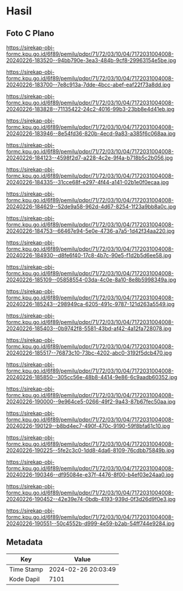 # Hasil

## Foto C Plano

https://sirekap-obj-formc.kpu.go.id/6f89/pemilu/pdpr/71/72/03/10/04/7172031004008-20240226-183520--94bb790e-3ea3-484b-9cf8-29963154e5be.jpg

https://sirekap-obj-formc.kpu.go.id/6f89/pemilu/pdpr/71/72/03/10/04/7172031004008-20240226-183700--7e8c913a-7dde-4bcc-abef-eaf22f73a8dd.jpg

https://sirekap-obj-formc.kpu.go.id/6f89/pemilu/pdpr/71/72/03/10/04/7172031004008-20240226-183828--71135422-24c2-4016-99b3-23bb8e4d41eb.jpg

https://sirekap-obj-formc.kpu.go.id/6f89/pemilu/pdpr/71/72/03/10/04/7172031004008-20240226-183946--8e54fd36-820b-4ecd-9a83-a385f6c068aa.jpg

https://sirekap-obj-formc.kpu.go.id/6f89/pemilu/pdpr/71/72/03/10/04/7172031004008-20240226-184123--4598f2d7-a228-4c2e-9f4a-b718b5c2b056.jpg

https://sirekap-obj-formc.kpu.go.id/6f89/pemilu/pdpr/71/72/03/10/04/7172031004008-20240226-184335--31cce68f-e297-4f44-a141-02b1e0f0ecaa.jpg

https://sirekap-obj-formc.kpu.go.id/6f89/pemilu/pdpr/71/72/03/10/04/7172031004008-20240226-184629--52de9a58-962d-4d67-8254-1f23a9bb8a0c.jpg

https://sirekap-obj-formc.kpu.go.id/6f89/pemilu/pdpr/71/72/03/10/04/7172031004008-20240226-184753--66467e94-5e0e-4736-a7a5-1d42f34aa220.jpg

https://sirekap-obj-formc.kpu.go.id/6f89/pemilu/pdpr/71/72/03/10/04/7172031004008-20240226-184930--d8fe6f40-17c8-4b7c-90e5-f1d2b5d6ee58.jpg

https://sirekap-obj-formc.kpu.go.id/6f89/pemilu/pdpr/71/72/03/10/04/7172031004008-20240226-185109--05858554-03da-4c0e-8a10-8e8b5998349a.jpg

https://sirekap-obj-formc.kpu.go.id/6f89/pemilu/pdpr/71/72/03/10/04/7172031004008-20240226-185243--298949ca-6205-491c-9787-121d263a5549.jpg

https://sirekap-obj-formc.kpu.go.id/6f89/pemilu/pdpr/71/72/03/10/04/7172031004008-20240226-185403--0b9742f8-5581-43bd-af42-4a12fa728078.jpg

https://sirekap-obj-formc.kpu.go.id/6f89/pemilu/pdpr/71/72/03/10/04/7172031004008-20240226-185517--76873c10-73bc-4202-abc0-3192f5dcb470.jpg

https://sirekap-obj-formc.kpu.go.id/6f89/pemilu/pdpr/71/72/03/10/04/7172031004008-20240226-185850--305cc56e-48b8-4414-9e86-6c9aadb60352.jpg

https://sirekap-obj-formc.kpu.go.id/6f89/pemilu/pdpr/71/72/03/10/04/7172031004008-20240226-190000--9e964ce5-0266-49f2-9a43-87b67fec50aa.jpg

https://sirekap-obj-formc.kpu.go.id/6f89/pemilu/pdpr/71/72/03/10/04/7172031004008-20240226-190129--b8bd4ec7-490f-470c-9190-59f8bfa61c10.jpg

https://sirekap-obj-formc.kpu.go.id/6f89/pemilu/pdpr/71/72/03/10/04/7172031004008-20240226-190225--5fe2c3c0-1dd8-4da6-8109-76cdbb75849b.jpg

https://sirekap-obj-formc.kpu.go.id/6f89/pemilu/pdpr/71/72/03/10/04/7172031004008-20240226-190346--df95084e-e37f-4476-8f00-b4ef03e24aa0.jpg

https://sirekap-obj-formc.kpu.go.id/6f89/pemilu/pdpr/71/72/03/10/04/7172031004008-20240226-190452--42e39e74-0bdb-4193-939d-0f3d26d9f0e3.jpg

https://sirekap-obj-formc.kpu.go.id/6f89/pemilu/pdpr/71/72/03/10/04/7172031004008-20240226-190551--50c4552b-d999-4e59-b2ab-54ff744e9284.jpg


## Metadata

| Key        | Value               |
| ---------- | ------------------- |
| Time Stamp | 2024-02-26 20:03:49 |
| Kode Dapil | 7101                |



